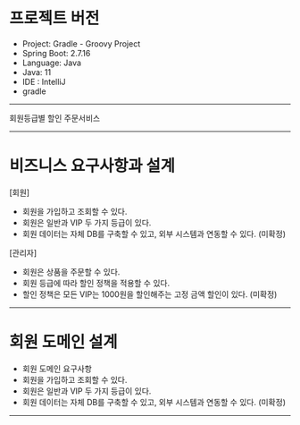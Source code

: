 # 프로젝트 버전
 - Project: Gradle - Groovy Project
 - Spring Boot: 2.7.16
 - Language: Java
 - Java: 11
 - IDE : IntelliJ
 - gradle

---

회원등급별 할인 주문서비스

---

# 비즈니스 요구사항과 설계
[회원]
 - 회원을 가입하고 조회할 수 있다.
 - 회원은 일반과 VIP 두 가지 등급이 있다.
 - 회원 데이터는 자체 DB를 구축할 수 있고, 외부 시스템과 연동할 수 있다. (미확정)

[관리자]
 - 회원은 상품을 주문할 수 있다.
 - 회원 등급에 따라 할인 정책을 적용할 수 있다.
 - 할인 정책은 모든 VIP는 1000원을 할인해주는 고정 금액 할인이 있다. (미확정)

---

# 회원 도메인 설계
 - 회원 도메인 요구사항
 - 회원을 가입하고 조회할 수 있다.
 - 회원은 일반과 VIP 두 가지 등급이 있다.
 - 회원 데이터는 자체 DB를 구축할 수 있고, 외부 시스템과 연동할 수 있다. (미확정)

---

